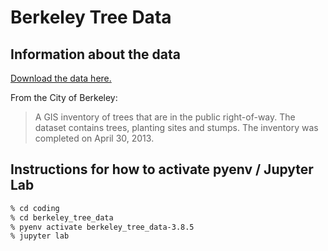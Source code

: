 # Berkeley Tree Data


## Information about the data

[Download the data here.](https://data.cityofberkeley.info/Natural-Resources/City-Trees/9t35-jmin)

From the City of Berkeley:

> A GIS inventory of trees that are in the public right-of-way. 
> The dataset contains trees, planting sites and stumps. The inventory 
> was completed on April 30, 2013.


## Instructions for how to activate pyenv / Jupyter Lab

```sh
% cd coding
% cd berkeley_tree_data
% pyenv activate berkeley_tree_data-3.8.5 
% jupyter lab
```